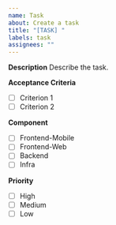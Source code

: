 ```yaml
---
name: Task
about: Create a task
title: "[TASK] "
labels: task
assignees: ""
---
```


**Description**
Describe the task.

**Acceptance Criteria**

- [ ] Criterion 1
- [ ] Criterion 2

**Component**

- [ ] Frontend-Mobile
- [ ] Frontend-Web
- [ ] Backend
- [ ] Infra

**Priority**

- [ ] High
- [ ] Medium
- [ ] Low
